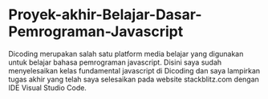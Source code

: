 # Proyek-akhir-Belajar-Dasar-Pemrograman-Javascript
Dicoding merupakan salah satu platform media belajar yang digunakan untuk belajar bahasa pemrograman javascript. Disini saya sudah menyelesaikan kelas fundamental javascript di Dicoding dan saya lampirkan tugas akhir yang telah saya selesaikan pada website stackblitz.com dengan IDE Visual Studio Code.
